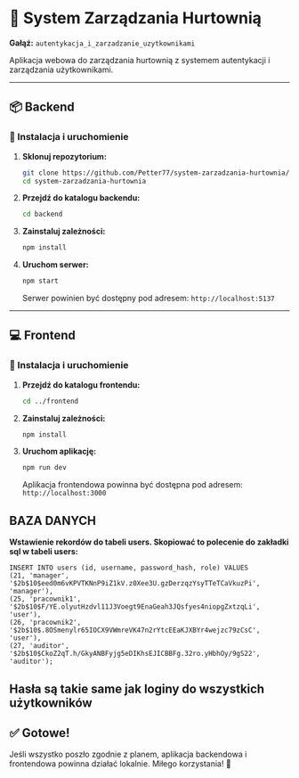 
# 🏬 System Zarządzania Hurtownią

**Gałąź:** `autentykacja_i_zarzadzanie_uzytkownikami`

Aplikacja webowa do zarządzania hurtownią z systemem autentykacji i zarządzania użytkownikami.

---

## 📦 Backend

### 🔧 Instalacja i uruchomienie

1. **Sklonuj repozytorium:**

   ```bash
   git clone https://github.com/Petter77/system-zarzadzania-hurtownia/blob/autentykacja_i_zarzadzanie_uzytkownikami/
   cd system-zarzadzania-hurtownia
   ```

2. **Przejdź do katalogu backendu:**

   ```bash
   cd backend
   ```

3. **Zainstaluj zależności:**

   ```bash
   npm install
   ```
   

4. **Uruchom serwer:**

   ```bash
   npm start
   ```

   Serwer powinien być dostępny pod adresem: `http://localhost:5137`

---

## 💻 Frontend

### 🔧 Instalacja i uruchomienie

1. **Przejdź do katalogu frontendu:**

   ```bash
   cd ../frontend
   ```

2. **Zainstaluj zależności:**

   ```bash
   npm install
   ```


4. **Uruchom aplikację:**

   ```bash
   npm run dev
   ```

   Aplikacja frontendowa powinna być dostępna pod adresem: `http://localhost:3000`

## BAZA DANYCH

**Wstawienie rekordów do tabeli users. Skopiować to polecenie do zakładki sql w tabeli users:**
```
INSERT INTO users (id, username, password_hash, role) VALUES
(21, 'manager', '$2b$10$eed0m6vKPVTKNnP9iZ1kV.z0Xee3U.gzDerzqzYsyTTeTCaVkuzPi', 'manager'),
(25, 'pracownik1', '$2b$10$F/YE.olyutHzdvl11J3Voegt9EnaGeah3JQsfyes4niopgZxtzqLi', 'user'),
(26, 'pracownik2', '$2b$10$.8OSmenylr65IOCX9VWmreVK47n2rYtcEEaKJXBYr4wejzc79zCsC', 'user'),
(27, 'auditor', '$2b$10$CkoZ2qT.h/GkyANBFyjg5eDIKhsEJICBBFg.32ro.yHbhOy/9gS22', 'auditor');
```
Hasła są takie same jak loginy do wszystkich użytkowników
---

## ✅ Gotowe!

Jeśli wszystko poszło zgodnie z planem, aplikacja backendowa i frontendowa powinna działać lokalnie. Miłego korzystania! 🚀
